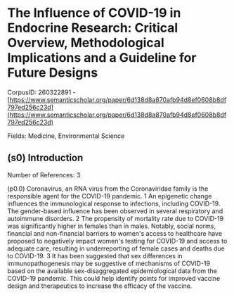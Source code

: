 # The Influence of COVID-19 in Endocrine Research: Critical Overview, Methodological Implications and a Guideline for Future Designs

CorpusID: 260322891 - [https://www.semanticscholar.org/paper/6d138d8a870afb94d8ef0608b8df797ed256c23d](https://www.semanticscholar.org/paper/6d138d8a870afb94d8ef0608b8df797ed256c23d)

Fields: Medicine, Environmental Science

## (s0) Introduction
Number of References: 3

(p0.0) Coronavirus, an RNA virus from the Coronaviridae family is the responsible agent for the COVID-19 pandemic. 1 An epigenetic change influences the immunological response to infections, including COVID-19. The gender-based influence has been observed in several respiratory and autoimmune disorders. 2 The propensity of mortality rate due to COVID-19 was significantly higher in females than in males. Notably, social norms, financial and non-financial barriers to women's access to healthcare have proposed to negatively impact women's testing for COVID-19 and access to adequate care, resulting in underreporting of female cases and deaths due to COVID-19. 3 It has been suggested that sex differences in immunopathogenesis may be suggestive of mechanisms of COVID-19 based on the available sex-disaggregated epidemiological data from the COVID-19 pandemic. This could help identify points for improved vaccine design and therapeutics to increase the efficacy of the vaccine.
